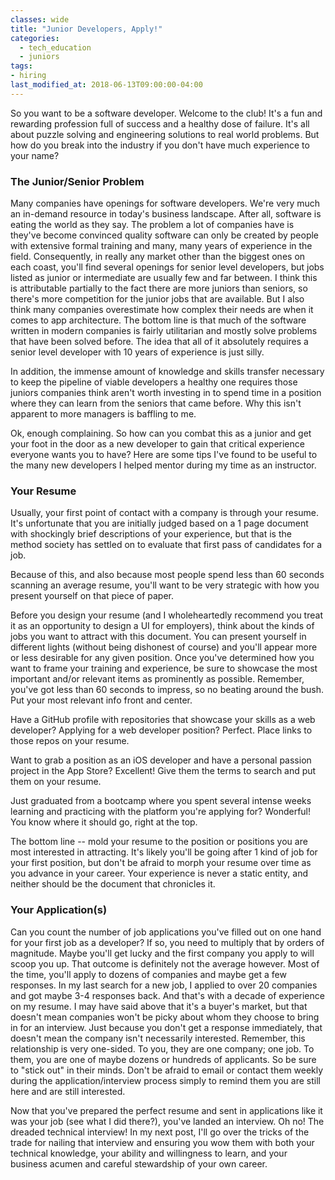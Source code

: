 ```yaml
---
classes: wide
title: "Junior Developers, Apply!"
categories:
  - tech_education
  - juniors
tags:
- hiring
last_modified_at: 2018-06-13T09:00:00-04:00
---
```

So you want to be a software developer. Welcome to the club! It's a fun and rewarding profession full of success and a healthy dose of failure. It's all about puzzle solving and engineering solutions to real world problems. But how do you break into the industry if you don't have much experience to your name?

### The Junior/Senior Problem

Many companies have openings for software developers. We're very much an in-demand resource in today's business landscape. After all, software is eating the world as they say. The problem a lot of companies have is they've become convinced quality software can only be created by people with extensive formal training and many, many years of experience in the field. Consequently, in really any market other than the biggest ones on each coast, you'll find several openings for senior level developers, but jobs listed as junior or intermediate are usually few and far between. I think this is attributable partially to the fact there are more juniors than seniors, so there's more competition for the junior jobs that are available. But I also think many companies overestimate how complex their needs are when it comes to app architecture. The bottom line is that much of the software written in modern companies is fairly utilitarian and mostly solve problems that have been solved before. The idea that all of it absolutely requires a senior level developer with 10 years of experience is just silly.

In addition, the immense amount of knowledge and skills transfer necessary to keep the pipeline of viable developers a healthy one requires those juniors companies think aren't worth investing in to spend time in a position where they can learn from the seniors that came before. Why this isn't apparent to more managers is baffling to me.

Ok, enough complaining. So how can you combat this as a junior and get your foot in the door as a new developer to gain that critical experience everyone wants you to have? Here are some tips I've found to be useful to the many new developers I helped mentor during my time as an instructor.

### Your Resume

Usually, your first point of contact with a company is through your resume. It's unfortunate that you are initially judged based on a 1 page document with shockingly brief descriptions of your experience, but that is the method society has settled on to evaluate that first pass of candidates for a job.

Because of this, and also because most people spend less than 60 seconds scanning an average resume, you'll want to be very strategic with how you present yourself on that piece of paper.

Before you design your resume (and I wholeheartedly recommend you treat it as an opportunity to design a UI for employers), think about the kinds of jobs you want to attract with this document. You can present yourself in different lights (without being dishonest of course) and you'll appear more or less desirable for any given position. Once you've determined how you want to frame your training and experience, be sure to showcase the most important and/or relevant items as prominently as possible. Remember, you've got less than 60 seconds to impress, so no beating around the bush. Put your most relevant info front and center.

Have a GitHub profile with repositories that showcase your skills as a web developer? Applying for a web developer position? Perfect. Place links to those repos on your resume.

Want to grab a position as an iOS developer and have a personal passion project in the App Store? Excellent! Give them the terms to search and put them on your resume.

Just graduated from a bootcamp where you spent several intense weeks learning and practicing with the platform you're applying for? Wonderful! You know where it should go, right at the top.

The bottom line -- mold your resume to the position or positions you are most interested in attracting. It's likely you'll be going after 1 kind of job for your first position, but don't be afraid to morph your resume over time as you advance in your career. Your experience is never a static entity, and neither should be the document that chronicles it.

### Your Application(s)

Can you count the number of job applications you've filled out on one hand for your first job as a developer? If so, you need to multiply that by orders of magnitude. Maybe you'll get lucky and the first company you apply to will scoop you up. That outcome is definitely not the average however. Most of the time, you'll apply to dozens of companies and maybe get a few responses. In my last search for a new job, I applied to over 20 companies and got maybe 3-4 responses back. And that's with a decade of experience on my resume. I may have said above that it's a buyer's market, but that doesn't mean companies won't be picky about whom they choose to bring in for an interview. Just because you don't get a response immediately, that doesn't mean the company isn't necessarily interested. Remember, this relationship is very one-sided. To you, they are one company; one job. To them, you are one of maybe dozens or hundreds of applicants. So be sure to "stick out" in their minds. Don't be afraid to email or contact them weekly during the application/interview process simply to remind them you are still here and are still interested.

Now that you've prepared the perfect resume and sent in applications like it was your job (see what I did there?), you've landed an interview. Oh no! The dreaded technical interview! In my next post, I'll go over the tricks of the trade for nailing that interview and ensuring you wow them with both your technical knowledge, your ability and willingness to learn, and your business acumen and careful stewardship of your own career.
